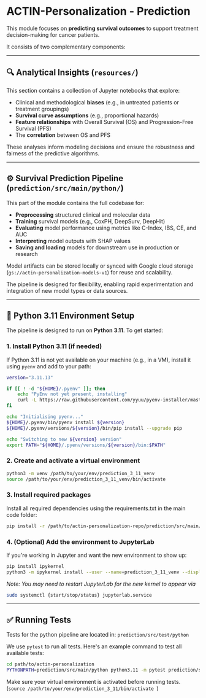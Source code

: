 # ACTIN-Personalization - Prediction

This module focuses on **predicting survival outcomes** to support treatment decision-making for cancer patients.

It consists of two complementary components:

---

## 🔍 Analytical Insights (`resources/`)

This section contains a collection of Jupyter notebooks that explore:

- Clinical and methodological **biases** (e.g., in untreated patients or treatment groupings)
- **Survival curve assumptions** (e.g., proportional hazards)
- **Feature relationships** with Overall Survival (OS) and Progression-Free Survival (PFS)
- The **correlation** between OS and PFS

These analyses inform modeling decisions and ensure the robustness and fairness of the predictive algorithms.

---

## ⚙️ Survival Prediction Pipeline (`prediction/src/main/python/`)

This part of the module contains the full codebase for:

- **Preprocessing** structured clinical and molecular data
- **Training** survival models (e.g., CoxPH, DeepSurv, DeepHit)
- **Evaluating** model performance using metrics like C-Index, IBS, CE, and AUC
- **Interpreting** model outputs with SHAP values
- **Saving and loading** models for downstream use in production or research

Model artifacts can be stored locally or synced with Google cloud storage (`gs://actin-personalization-models-v1`) for reuse and scalability.

The pipeline is designed for flexibility, enabling rapid experimentation and integration of new model types or data sources.

---

## 🐍 Python 3.11 Environment Setup

The pipeline is designed to run on **Python 3.11**. To get started:

### 1. Install Python 3.11 (if needed)

If Python 3.11 is not yet available on your machine (e.g., in a VM), install it using `pyenv` and add to your path:

```bash
version="3.11.13"

if [[ ! -d "${HOME}/.pyenv" ]]; then 
    echo "PyEnv not yet present, installing"
    curl -L https://raw.githubusercontent.com/yyuu/pyenv-installer/master/bin/pyenv-installer | bash
fi

echo "Initialising pyenv..."
${HOME}/.pyenv/bin/pyenv install ${version}
${HOME}/.pyenv/versions/${version}/bin/pip install --upgrade pip

echo "Switching to new ${version} version"
export PATH="${HOME}/.pyenv/versions/${version}/bin:$PATH"
```

### 2. Create and activate a virtual environment
```bash
python3 -m venv /path/to/your/env/prediction_3_11_venv
source /path/to/your/env/prediction_3_11_venv/bin/activate
```

### 3. Install required packages
Install all required dependencies using the requirements.txt in the main code folder:
```bash
pip install -r /path/to/actin-personalization-repo/prediction/src/main/python/requirements.txt
```

### 4. (Optional) Add the environment to JupyterLab
If you're working in Jupyter and want the new environment to show up:
```bash
pip install ipykernel
python3 -m ipykernel install --user --name=prediction_3_11_venv --display-name "Python 3.11 (prediction)"
```
_Note: You may need to restart JupyterLab for the new kernel to appear via_
```bash
sudo systemctl {start/stop/status} jupyterlab.service
```

---

## ✅ Running Tests
Tests for the python pipeline are located in:
`prediction/src/test/python`

We use `pytest` to run all tests. Here's an example command to test all available tests:

```bash
cd path/to/actin-personalization
PYTHONPATH=prediction/src/main/python python3.11 -m pytest prediction/src/test/python/utils/test_metrics.py
```

Make sure your virtual environment is activated before running tests. (```source /path/to/your/env/prediction_3_11/bin/activate ```)
